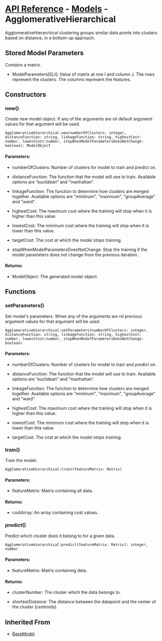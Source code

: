 # [API Reference](../../API.md) - [Models](../Models.md) - AgglomerativeHierarchical

AgglomerativeHierarchical clustering groups similar data points into clusters based on distance, in a bottom-up approach.

## Stored Model Parameters

Contains a matrix.  

* ModelParameters[I][J]: Value of matrix at row I and column J. The rows represent the clusters. The columns represent the features.

## Constructors

### new()

Create new model object. If any of the arguments are nil default argument values for that argument will be used.

```
AgglomerativeHierarchical.new(numberOfClusters: integer, distanceFunction: string, linkageFunction: string, highestCost: number, lowestCost:number, stopWhenModelParametersDoesNotChange: boolean): ModelObject
```

#### Parameters:

* numberOfClusters: Number of clusters for model to train and predict on.

* distanceFunction: The function that the model will use to train. Available options are “euclidean” and “manhattan“.

* linkageFunction: The function to determine how clusters are merged together. Available options are "minimum", "maximum", "groupAverage" and "ward".

* highestCost: The maximum cost where the training will stop when it is higher than this value.

* lowestCost: The minimum cost where the training will stop when it is lower than this value.

* targetCost: The cost at which the model stops training.

* stopWhenModelParametersDoesNotChange: Stop the training if the model parameters does not change from the previous iteration.

#### Returns:

* ModelObject: The generated model object.

## Functions

### setParameters()

Set model's parameters. When any of the arguments are nil previous argument values for that argument will be used.

```
AgglomerativeHierarchical:setParameters(numberOfClusters: integer, distanceFunction: string, linkageFunction: string, highestCost: number, lowestCost:number, stopWhenModelParametersDoesNotChange: boolean)
```

#### Parameters:

* numberOfClusters: Number of clusters for model to train and predict on.

* distanceFunction: The function that the model will use to train. Available options are “euclidean” and “manhattan“.

* linkageFunction: The function to determine how clusters are merged together. Available options are "minimum", "maximum", "groupAverage" and "ward".

* highestCost: The maximum cost where the training will stop when it is higher than this value.

* lowestCost: The minimum cost where the training will stop when it is lower than this value.

* targetCost: The cost at which the model stops training.

### train()

Train the model.

```
AgglomerativeHierarchical:train(featureMatrix: Matrix)
```

#### Parameters:

* featureMatrix: Matrix containing all data.

#### Returns:

* costArray: An array containing cost values.

### predict()

Predict which cluster does it belong to for a given data.

```
AgglomerativeHierarchical:predict(featureMatrix: Matrix): integer, number
```

#### Parameters:

* featureMatrix: Matrix containing data.

#### Returns:

* clusterNumber: The cluster which the data belongs to.

* shortestDistance: The distance between the datapoint and the center of the cluster (centroids).

## Inherited From

* [BaseModel](BaseModel.md)
